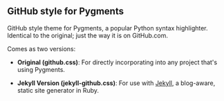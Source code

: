 ## GitHub style for Pygments

GitHub style theme for Pygments, a popular Python syntax highlighter. Identical to the original; just the way it is on GitHub.com.

Comes as two versions:

- **Original (github.css)**: For directly incorporating into any project that's using Pygments.

- **Jekyll Version (jekyll-github.css)**: For use with [Jekyll](http://jekyllrb.com/), a blog-aware, static site generator in Ruby.